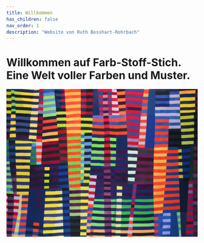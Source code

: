 ```yaml
---
title: Willkommen
has_children: false
nav_order: 1
description: "Website von Ruth Bosshart-Rohrbach"
---
```


# Willkommen auf Farb-Stoff-Stich.<br>Eine Welt voller Farben und Muster.

![](images/luminoso1.png)
